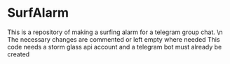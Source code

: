 # SurfAlarm
This is a repository of making a surfing alarm for a telegram group chat. \n
The necessary changes are commented or left empty where needed
This code needs a storm glass api account and a telegram bot must already be created
